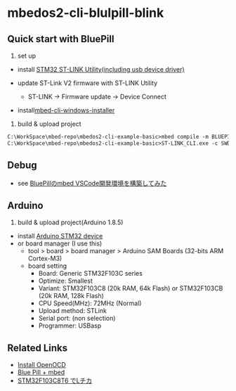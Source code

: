 # mbedos2-cli-blulpill-blink

## Quick start with BluePill

1. set up
* install [STM32 ST-LINK Utility(including usb device driver)](https://www.st.com/content/st_com/ja/products/development-tools/software-development-tools/stm32-software-development-tools/stm32-programmers/stsw-link004.html?dl=Esr3641WBLOeWDySnK7N%2FA%3D%3D%2Ct2UU9IOHq6oAQxLOeevmNznGb5UNia9EEIGo7rnBkXvgp2qXK%2FEhonXMx8Lv1ONG%2BBGz6oLVvvRLC0fX4sqXLqxqRc%2FaGWkkp%2BzgVl3V8VaVax5Ek3%2B%2FnKEA2DoYmEBgGjVibstcCnqSQu3K%2FdrpwoyD%2Fjq5kyQo9fUPLD0r%2BkkH0XRI92wrVFJ9dHYPwGB7u6pTDyvFHgJWkSrDEPGqkkzKByl9zUs%2FO6htinjzwmSaoxvVa4ApHl6LOu%2BqjipivC6FasmqiGbXpOdj6xW6U7O5Jh8AJotVeWWvtEaXTJh%2FrOTkMRvp8yAwSk9P2ub0t%2Fju7tadlwUCLflzrdsBLw%3D%3D&uid=BcpcApvrxWmbd6DozNPYo6GSOuPdfRWxFiMMWdA72HaQtyscK/gjzQ==)
* update ST-Link V2 firmware with ST-LINK Utility
    * ST-LINK -> Firmware update -> Device Connect

* install[mbed-cli-windows-installer](https://github.com/ARMmbed/mbed-cli-windows-installer/releases)

1. build & upload project
```txt
C:\WorkSpace\mbed-repo\mbedos2-cli-example-basic>mbed compile -m BLUEPILL_F103C8 -t GCC_ARM
C:\WorkSpace\mbed-repo\mbedos2-cli-example-basic>ST-LINK_CLI.exe -c SWD -P .\BUILD\BLUEPILL_F103C8\GCC_ARM\mbedos2-cli-example-basic.bin 0x8000000 -Rst -Run -NoPrompt 
```

## Debug

* see [BluePillのmbed VSCode開発環境を構築してみた](https://qiita.com/kohei0302/items/6aa927907fe868ef0b50)

## Arduino

1. build & upload project(Arduino 1.8.5)
* install [Arduino STM32 device](https://github.com/rogerclarkmelbourne/Arduino_STM32/wiki)
* or board manager (I use this)
    * tool > board > board manager > Arduino SAM Boards (32-bits ARM Cortex-M3)
    * board setting
        * Board: Generic STM32F103C series
        * Optimize: Smallest
        * Variant: STM32F103C8 (20k RAM, 64k Flash) or STM32F103CB (20k RAM, 128k Flash)
        * CPU Speed(MHz): 72MHz (Normal)
        * Upload method: STLink
        * Serial port: (non selection)
        * Programmer: USBasp

## Related Links
* [Install OpenOCD](https://os.mbed.com/teams/Renesas/wiki/Exporting-to-e2studio-with-CMSIS_DAP-DBG#install-openocd)
* [Blue Pill + mbed](https://qiita.com/nanbuwks/items/26241a90004665570fe6)
* [STM32F103C8T6 でLチカ](https://qiita.com/sugasaki/items/98bbff89bbd7f235525f)